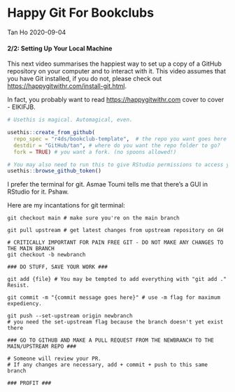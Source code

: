 Happy Git For Bookclubs
================
Tan Ho
2020-09-04

#### 2/2: Setting Up Your Local Machine

This next video summarises the happiest way to set up a copy of a GitHub
repository on your computer and to interact with it. This video assumes
that you have Git installed, if you do not, please check out
<https://happygitwithr.com/install-git.html>.

In fact, you probably want to read <https://happygitwithr.com> cover to
cover - EIKIFJB.

``` r
# Usethis is magical. Automagical, even.

usethis::create_from_github(
  repo_spec = "r4ds/bookclub-template",  # the repo you want goes here
  destdir = "GitHub/tan", # where do you want the repo folder to go?
  fork = TRUE) # you want a fork. (no spoons allowed!)

# You may also need to run this to give RStudio permissions to access your GitHub account to make the fork
usethis::browse_github_token()
```

I prefer the terminal for git. Asmae Toumi tells me that there’s a GUI
in RStudio for it. Pshaw.

Here are my incantations for git terminal:

``` eval
git checkout main # make sure you're on the main branch

git pull upstream # get latest changes from upstream repository on GH

# CRITICALLY IMPORTANT FOR PAIN FREE GIT - DO NOT MAKE ANY CHANGES TO THE MAIN BRANCH
git checkout -b newbranch 

### DO STUFF, SAVE YOUR WORK ###

git add {file} # You may be tempted to add everything with "git add ." Resist.

git commit -m "{commit message goes here}" # use -m flag for maximum expediency.

git push --set-upstream origin newbranch 
# you need the set-upstream flag because the branch doesn't yet exist there

### GO TO GITHUB AND MAKE A PULL REQUEST FROM THE NEWBRANCH TO THE MAIN/UPSTREAM REPO ###

# Someone will review your PR. 
# If any changes are necessary, add + commit + push to this same branch

### PROFIT ###
```
